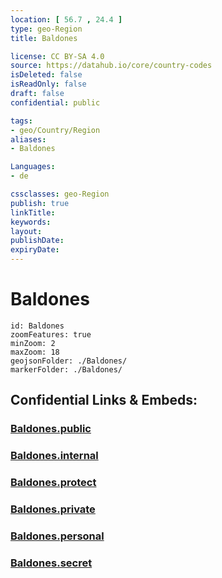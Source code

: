 ```yaml
---
location: [ 56.7 , 24.4 ] 
type: geo-Region
title: Baldones

license: CC BY-SA 4.0
source: https://datahub.io/core/country-codes
isDeleted: false
isReadOnly: false
draft: false
confidential: public

tags:
- geo/Country/Region
aliases:
- Baldones

Languages:
- de

cssclasses: geo-Region
publish: true
linkTitle: 
keywords: 
layout: 
publishDate: 
expiryDate: 
---
```


# Baldones

```leaflet
id: Baldones
zoomFeatures: true 
minZoom: 2 
maxZoom: 18
geojsonFolder: ./Baldones/
markerFolder: ./Baldones/
```


## Confidential Links & Embeds: 

### [Baldones.public](/_public/\Earth\Continent\Europe\Europe~North\Latvia\CountiesBaldones.public.md) 

### [Baldones.internal](/_internal/\Earth\Continent\Europe\Europe~North\Latvia\CountiesBaldones.internal.md) 

### [Baldones.protect](/_protect/\Earth\Continent\Europe\Europe~North\Latvia\CountiesBaldones.protect.md) 

### [Baldones.private](/_private/\Earth\Continent\Europe\Europe~North\Latvia\CountiesBaldones.private.md) 

### [Baldones.personal](/_personal/\Earth\Continent\Europe\Europe~North\Latvia\CountiesBaldones.personal.md) 

### [Baldones.secret](/_secret/\Earth\Continent\Europe\Europe~North\Latvia\CountiesBaldones.secret.md)


